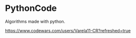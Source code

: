 # PythonCode
Algorithms made with python.

https://www.codewars.com/users/Varela11-CR?refreshed=true